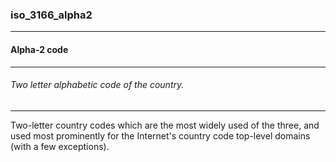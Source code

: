 ### iso_3166_alpha2



------
#### Alpha-2 code



------
###### Two letter alphabetic code of the country.



------
Two-letter country codes which are the most widely used of the three, and used most prominently for the Internet&apos;s country code top-level domains (with a few exceptions).